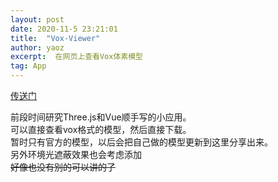 ```yaml
---
layout: post
date: 2020-11-5 23:21:01
title:  "Vox-Viewer"
author: yaoz
excerpt:  在网页上查看Vox体素模型
tag: App
---
```


[传送门](https://11zi.github.io/vox-viewer)  
  
前段时间研究Three.js和Vue顺手写的小应用。  
可以直接查看vox格式的模型，然后直接下载。  
暂时只有官方的模型，以后会把自己做的模型更新到这里分享出来。  
另外环境光遮蔽效果也会考虑添加  
~~好像也没有别的可以讲的了~~  